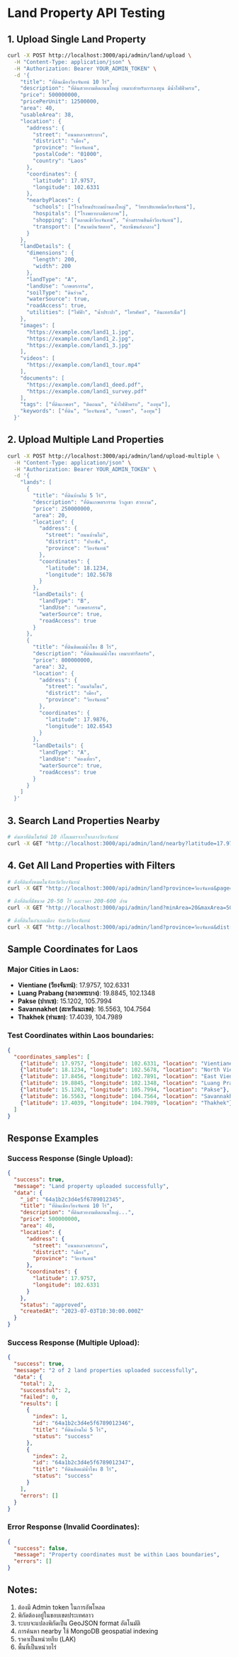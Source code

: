 # Land Property API Testing

## 1. Upload Single Land Property

```bash
curl -X POST http://localhost:3000/api/admin/land/upload \
  -H "Content-Type: application/json" \
  -H "Authorization: Bearer YOUR_ADMIN_TOKEN" \
  -d '{
    "title": "ที่ดินเมืองวียงจันทน์ 10 ไร่",
    "description": "ที่ดินสวยงามติดถนนใหญ่ เหมาะสำหรับการลงทุน มีน้ำไฟฟ้าครบ",
    "price": 500000000,
    "pricePerUnit": 12500000,
    "area": 40,
    "usableArea": 38,
    "location": {
      "address": {
        "street": "ถนนหลวงพระบาง",
        "district": "เมือง",
        "province": "วียงจันทน์",
        "postalCode": "01000",
        "country": "Laos"
      },
      "coordinates": {
        "latitude": 17.9757,
        "longitude": 102.6331
      },
      "nearbyPlaces": {
        "schools": ["โรงเรียนประถมบ้านดงใหญ่", "วิทยาลัยเทคนิควียงจันทน์"],
        "hospitals": ["โรงพยาบาลมิตรภาพ"],
        "shopping": ["ตลาดเช้าวียงจันทน์", "ห้างสรรพสินค้าวียงจันทน์"],
        "transport": ["สนามบินวัตตาย", "สถานีขนส่งกลาง"]
      }
    },
    "landDetails": {
      "dimensions": {
        "length": 200,
        "width": 200
      },
      "landType": "A",
      "landUse": "เกษตรกรรม",
      "soilType": "ดินร่วน",
      "waterSource": true,
      "roadAccess": true,
      "utilities": ["ไฟฟ้า", "น้ำประปา", "โทรศัพท์", "อินเทอร์เน็ต"]
    },
    "images": [
      "https://example.com/land1_1.jpg",
      "https://example.com/land1_2.jpg",
      "https://example.com/land1_3.jpg"
    ],
    "videos": [
      "https://example.com/land1_tour.mp4"
    ],
    "documents": [
      "https://example.com/land1_deed.pdf",
      "https://example.com/land1_survey.pdf"
    ],
    "tags": ["ที่ดินเกษตร", "ติดถนน", "น้ำไฟฟ้าครบ", "ลงทุน"],
    "keywords": ["ที่ดิน", "วียงจันทน์", "เกษตร", "ลงทุน"]
  }'
```

## 2. Upload Multiple Land Properties

```bash
curl -X POST http://localhost:3000/api/admin/land/upload-multiple \
  -H "Content-Type: application/json" \
  -H "Authorization: Bearer YOUR_ADMIN_TOKEN" \
  -d '{
    "lands": [
      {
        "title": "ที่ดินบ้านไผ่ 5 ไร่",
        "description": "ที่ดินเกษตรกรรม วิวภูเขา สวยงาม",
        "price": 250000000,
        "area": 20,
        "location": {
          "address": {
            "street": "ถนนบ้านไผ่",
            "district": "ปากซัน",
            "province": "วียงจันทน์"
          },
          "coordinates": {
            "latitude": 18.1234,
            "longitude": 102.5678
          }
        },
        "landDetails": {
          "landType": "B",
          "landUse": "เกษตรกรรม",
          "waterSource": true,
          "roadAccess": true
        }
      },
      {
        "title": "ที่ดินติดแม่น้ำโขง 8 ไร่",
        "description": "ที่ดินติดแม่น้ำโขง เหมาะทำรีสอร์ท",
        "price": 800000000,
        "area": 32,
        "location": {
          "address": {
            "street": "ถนนริมโขง",
            "district": "เมือง",
            "province": "วียงจันทน์"
          },
          "coordinates": {
            "latitude": 17.9876,
            "longitude": 102.6543
          }
        },
        "landDetails": {
          "landType": "A",
          "landUse": "ท่องเที่ยว",
          "waterSource": true,
          "roadAccess": true
        }
      }
    ]
  }'
```

## 3. Search Land Properties Nearby

```bash
# ค้นหาที่ดินในรัศมี 10 กิโลเมตรจากใจกลางวียงจันทน์
curl -X GET "http://localhost:3000/api/admin/land/nearby?latitude=17.9757&longitude=102.6331&radius=10&page=1&limit=10"
```

## 4. Get All Land Properties with Filters

```bash
# ดึงที่ดินทั้งหมดในจังหวัดวียงจันทน์
curl -X GET "http://localhost:3000/api/admin/land?province=วียงจันทน์&page=1&limit=20"

# ดึงที่ดินที่มีขนาด 20-50 ไร่ และราคา 200-600 ล้าน
curl -X GET "http://localhost:3000/api/admin/land?minArea=20&maxArea=50&minPrice=200000000&maxPrice=600000000"

# ดึงที่ดินในอำเภอเมือง จังหวัดวียงจันทน์
curl -X GET "http://localhost:3000/api/admin/land?province=วียงจันทน์&district=เมือง"
```

## Sample Coordinates for Laos

### Major Cities in Laos:
- **Vientiane (วียงจันทน์)**: 17.9757, 102.6331
- **Luang Prabang (หลวงพระบาง)**: 19.8845, 102.1348
- **Pakse (ปากเซ)**: 15.1202, 105.7994
- **Savannakhet (สะหวันนะเขต)**: 16.5563, 104.7564
- **Thakhek (ท่าแขก)**: 17.4039, 104.7989

### Test Coordinates within Laos boundaries:
```json
{
  "coordinates_samples": [
    {"latitude": 17.9757, "longitude": 102.6331, "location": "Vientiane Center"},
    {"latitude": 18.1234, "longitude": 102.5678, "location": "North Vientiane"},
    {"latitude": 17.8456, "longitude": 102.7891, "location": "East Vientiane"},
    {"latitude": 19.8845, "longitude": 102.1348, "location": "Luang Prabang"},
    {"latitude": 15.1202, "longitude": 105.7994, "location": "Pakse"},
    {"latitude": 16.5563, "longitude": 104.7564, "location": "Savannakhet"},
    {"latitude": 17.4039, "longitude": 104.7989, "location": "Thakhek"}
  ]
}
```

## Response Examples

### Success Response (Single Upload):
```json
{
  "success": true,
  "message": "Land property uploaded successfully",
  "data": {
    "_id": "64a1b2c3d4e5f6789012345",
    "title": "ที่ดินเมืองวียงจันทน์ 10 ไร่",
    "description": "ที่ดินสวยงามติดถนนใหญ่...",
    "price": 500000000,
    "area": 40,
    "location": {
      "address": {
        "street": "ถนนหลวงพระบาง",
        "district": "เมือง",
        "province": "วียงจันทน์"
      },
      "coordinates": {
        "latitude": 17.9757,
        "longitude": 102.6331
      }
    },
    "status": "approved",
    "createdAt": "2023-07-03T10:30:00.000Z"
  }
}
```

### Success Response (Multiple Upload):
```json
{
  "success": true,
  "message": "2 of 2 land properties uploaded successfully",
  "data": {
    "total": 2,
    "successful": 2,
    "failed": 0,
    "results": [
      {
        "index": 1,
        "id": "64a1b2c3d4e5f6789012346",
        "title": "ที่ดินบ้านไผ่ 5 ไร่",
        "status": "success"
      },
      {
        "index": 2,
        "id": "64a1b2c3d4e5f6789012347",
        "title": "ที่ดินติดแม่น้ำโขง 8 ไร่",
        "status": "success"
      }
    ],
    "errors": []
  }
}
```

### Error Response (Invalid Coordinates):
```json
{
  "success": false,
  "message": "Property coordinates must be within Laos boundaries",
  "errors": []
}
```

## Notes:
1. ต้องมี Admin token ในการอัพโหลด
2. พิกัดต้องอยู่ในขอบเขตประเทศลาว
3. ระบบจะแปลงพิกัดเป็น GeoJSON format อัตโนมัติ
4. การค้นหา nearby ใช้ MongoDB geospatial indexing
5. ราคาเป็นหน่วยกีบ (LAK)
6. พื้นที่เป็นหน่วยไร่